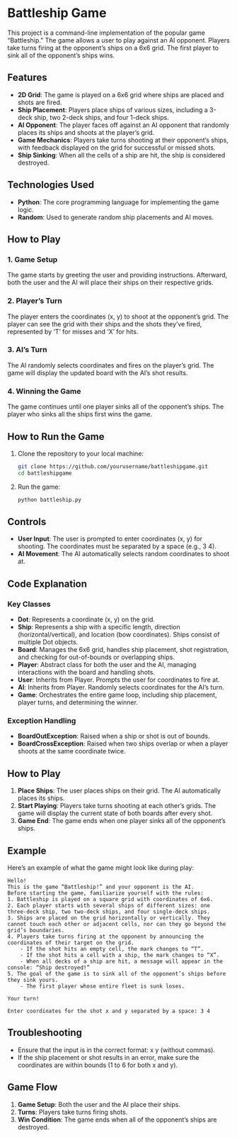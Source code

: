 # Battleship Game

This project is a command-line implementation of the popular game “Battleship.” The game allows a user to play against an AI opponent. Players take turns firing at the opponent’s ships on a 6x6 grid. The first player to sink all of the opponent’s ships wins.

## Features
- **2D Grid**: The game is played on a 6x6 grid where ships are placed and shots are fired.
- **Ship Placement**: Players place ships of various sizes, including a 3-deck ship, two 2-deck ships, and four 1-deck ships.
- **AI Opponent**: The player faces off against an AI opponent that randomly places its ships and shoots at the player’s grid.
- **Game Mechanics**: Players take turns shooting at their opponent’s ships, with feedback displayed on the grid for successful or missed shots.
- **Ship Sinking**: When all the cells of a ship are hit, the ship is considered destroyed.

## Technologies Used
- **Python**: The core programming language for implementing the game logic.
- **Random**: Used to generate random ship placements and AI moves.

## How to Play

### 1. Game Setup

The game starts by greeting the user and providing instructions. Afterward, both the user and the AI will place their ships on their respective grids.

### 2. Player’s Turn

The player enters the coordinates (x, y) to shoot at the opponent’s grid. The player can see the grid with their ships and the shots they’ve fired, represented by ‘T’ for misses and ‘X’ for hits.

### 3. AI’s Turn

The AI randomly selects coordinates and fires on the player’s grid. The game will display the updated board with the AI’s shot results.

### 4. Winning the Game

The game continues until one player sinks all of the opponent’s ships. The player who sinks all the ships first wins the game.

## How to Run the Game

1. Clone the repository to your local machine:
    ```bash
    git clone https://github.com/yourusername/battleshipgame.git
    cd battleshipgame
    ```

2. Run the game:
    ```bash
    python battleship.py
    ```

## Controls
- **User Input**: The user is prompted to enter coordinates (x, y) for shooting. The coordinates must be separated by a space (e.g., 3 4).
- **AI Movement**: The AI automatically selects random coordinates to shoot at.

## Code Explanation

### Key Classes
- **Dot**: Represents a coordinate (x, y) on the grid.
- **Ship**: Represents a ship with a specific length, direction (horizontal/vertical), and location (bow coordinates). Ships consist of multiple Dot objects.
- **Board**: Manages the 6x6 grid, handles ship placement, shot registration, and checking for out-of-bounds or overlapping ships.
- **Player**: Abstract class for both the user and the AI, managing interactions with the board and handling shots.
- **User**: Inherits from Player. Prompts the user for coordinates to fire at.
- **AI**: Inherits from Player. Randomly selects coordinates for the AI’s turn.
- **Game**: Orchestrates the entire game loop, including ship placement, player turns, and determining the winner.

### Exception Handling
- **BoardOutException**: Raised when a ship or shot is out of bounds.
- **BoardCrossException**: Raised when two ships overlap or when a player shoots at the same coordinate twice.

## How to Play
1. **Place Ships**: The user places ships on their grid. The AI automatically places its ships.
2. **Start Playing**: Players take turns shooting at each other’s grids. The game will display the current state of both boards after every shot.
3. **Game End**: The game ends when one player sinks all of the opponent’s ships.

## Example

Here’s an example of what the game might look like during play:
```
Hello!
This is the game “Battleship!” and your opponent is the AI.
Before starting the game, familiarize yourself with the rules:
1. Battleship is played on a square grid with coordinates of 6x6.
2. Each player starts with several ships of different sizes: one three-deck ship, two two-deck ships, and four single-deck ships.
3. Ships are placed on the grid horizontally or vertically. They cannot touch each other or adjacent cells, nor can they go beyond the grid’s boundaries.
4. Players take turns firing at the opponent by announcing the coordinates of their target on the grid.
    - If the shot hits an empty cell, the mark changes to “T”.
    - If the shot hits a cell with a ship, the mark changes to “X”.
    - When all decks of a ship are hit, a message will appear in the console: “Ship destroyed!”
5. The goal of the game is to sink all of the opponent’s ships before they sink yours.
    - The first player whose entire fleet is sunk loses.

Your turn!

Enter coordinates for the shot x and y separated by a space: 3 4
```

## Troubleshooting
- Ensure that the input is in the correct format: x y (without commas).
- If the ship placement or shot results in an error, make sure the coordinates are within bounds (1 to 6 for both x and y).

## Game Flow
1. **Game Setup**: Both the user and the AI place their ships.
2. **Turns**: Players take turns firing shots.
3. **Win Condition**: The game ends when all of the opponent’s ships are destroyed.

